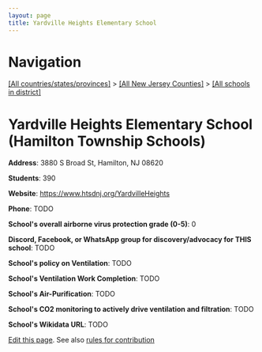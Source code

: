```yaml
---
layout: page
title: Yardville Heights Elementary School
---
```

# Navigation

[[All countries/states/provinces]](../../..) > [[All New Jersey Counties]](../..) > [[All schools in district]](..)

# Yardville Heights Elementary School (Hamilton Township Schools)

**Address**: 3880 S Broad St, Hamilton, NJ 08620

**Students**: 390

**Website**: https://www.htsdnj.org/YardvilleHeights

**Phone**: TODO

**School's overall airborne virus protection grade (0-5)**: 0

**Discord, Facebook, or WhatsApp group for discovery/advocacy for THIS school**: TODO

**School's policy on Ventilation**: TODO

**School's Ventilation Work Completion**: TODO

**School's Air-Purification**: TODO

**School's CO2 monitoring to actively drive ventilation and filtration**: TODO

**School's Wikidata URL**: TODO


[Edit this page](https://github.com/ventilate-schools/NJ/edit/main/./Hamilton_Township_Schools/Yardville_Heights_Elementary_School.md). See also [rules for contribution](../../../contribution-rules/)